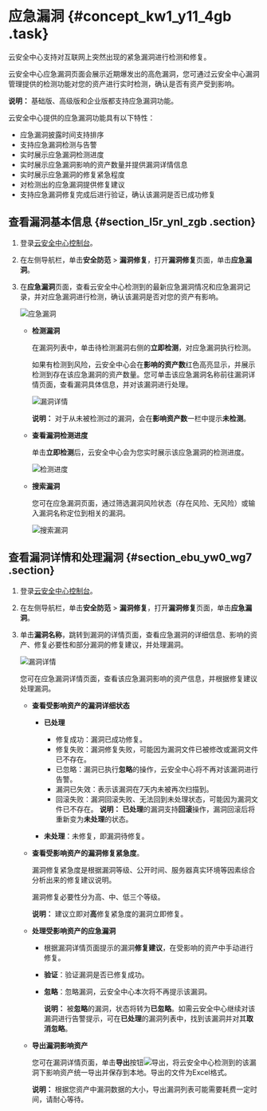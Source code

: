 # 应急漏洞 {#concept_kw1_y11_4gb .task}

云安全中心支持对互联网上突然出现的紧急漏洞进行检测和修复。

云安全中心应急漏洞页面会展示近期爆发出的高危漏洞，您可通过云安全中心漏洞管理提供的检测功能对您的资产进行实时检测，确认是否有资产受到影响。

**说明：** 基础版、高级版和企业版都支持应急漏洞功能。

云安全中心提供的应急漏洞功能具有以下特性：

-   应急漏洞披露时间支持排序
-   支持应急漏洞检测与告警
-   实时展示应急漏洞检测进度
-   实时展示应急漏洞影响的资产数量并提供漏洞详情信息
-   实时展示应急漏洞的修复紧急程度
-   对检测出的应急漏洞提供修复建议
-   支持应急漏洞修复完成后进行验证，确认该漏洞是否已成功修复

## 查看漏洞基本信息 {#section_l5r_ynl_zgb .section}

1.  登录[云安全中心控制台](https://yundun.console.aliyun.com/?p=sas)。
2.  在左侧导航栏，单击**安全防范** \> **漏洞修复**，打开**漏洞修复**页面，单击**应急漏洞**。
3.  在**应急漏洞**页面，查看云安全中心检测到的最新应急漏洞情况和应急漏洞记录，并对应急漏洞进行检测，确认该漏洞是否对您的资产有影响。 

    ![应急漏洞](http://static-aliyun-doc.oss-cn-hangzhou.aliyuncs.com/assets/img/118680/156887339858493_zh-CN.png)

    -   **检测漏洞** 

        在漏洞列表中，单击待检测漏洞右侧的**立即检测**，对应急漏洞执行检测。

        如果有检测到风险，云安全中心会在**影响的资产数**红色高亮显示，并展示检测到存在该应急漏洞的资产数量。您可单击该应急漏洞名称前往漏洞详情页面，查看漏洞具体信息，并对该漏洞进行处理。

        ![漏洞详情](http://static-aliyun-doc.oss-cn-hangzhou.aliyuncs.com/assets/img/118680/156887339849831_zh-CN.png)

        **说明：** 对于从未被检测过的漏洞，会在**影响资产数**一栏中提示**未检测**。

    -   **查看漏洞检测进度** 

        单击**立即检测**后，云安全中心会为您实时展示该应急漏洞的检测进度。

        ![检测进度](http://static-aliyun-doc.oss-cn-hangzhou.aliyuncs.com/assets/img/118680/156887339949829_zh-CN.png)

    -   **搜索漏洞** 

        您可在应急漏洞页面，通过筛选漏洞风险状态（存在风险、无风险）或输入漏洞名称定位到相关的漏洞。

        ![搜索漏洞](http://static-aliyun-doc.oss-cn-hangzhou.aliyuncs.com/assets/img/118680/156887339958496_zh-CN.png)


## 查看漏洞详情和处理漏洞 {#section_ebu_yw0_wg7 .section}

1.  登录[云安全中心控制台](https://yundun.console.aliyun.com/?p=sas)。
2.  在左侧导航栏，单击**安全防范** \> **漏洞修复**，打开**漏洞修复**页面，单击**应急漏洞**。
3.  单击**漏洞名称**，跳转到漏洞的详情页面，查看应急漏洞的详细信息、影响的资产、修复必要性和部分漏洞的修复建议，并处理漏洞。 

    ![漏洞详情](http://static-aliyun-doc.oss-cn-hangzhou.aliyuncs.com/assets/img/118680/156887339849831_zh-CN.png)

    您可在应急漏洞详情页面，查看该应急漏洞影响的资产信息，并根据修复建议处理漏洞。

    -   **查看受影响资产的漏洞详细状态** 
        -   **已处理** 

            -   修复成功：漏洞已成功修复。
            -   修复失败：漏洞修复失败，可能因为漏洞文件已被修改或漏洞文件已不存在。
            -   已忽略：漏洞已执行**忽略**的操作，云安全中心将不再对该漏洞进行告警。
            -   漏洞已失效：表示该漏洞在7天内未被再次扫描到。
            -   回滚失败：漏洞回滚失败、无法回到未处理状态，可能因为漏洞文件已不存在。
            **说明：** **已处理**的漏洞支持**回滚**操作，漏洞回滚后将重新变为**未处理**的状态。

        -   **未处理**：未修复，即漏洞待修复。
    -   **查看受影响资产的漏洞修复紧急度**。

        漏洞修复紧急度是根据漏洞等级、公开时间、服务器真实环境等因素综合分析出来的修复建议说明。

        漏洞修复必要性分为高、中、低三个等级。

        **说明：** 建议立即对**高**修复紧急度的漏洞立即修复。

    -   **处理受影响资产的应急漏洞** 
        -   根据漏洞详情页面提示的漏洞**修复建议**，在受影响的资产中手动进行修复。
        -   **验证**：验证漏洞是否已修复成功。
        -   **忽略**：忽略漏洞，云安全中心本次将不再提示该漏洞。

            **说明：** 被**忽略**的漏洞，状态将转为**已忽略**。如需云安全中心继续对该漏洞进行告警提示，可在**已处理**的漏洞列表中，找到该漏洞并对其**取消忽略**。

    -   **导出漏洞影响资产** 

        您可在漏洞详情页面，单击**导出**按钮![导出](http://static-aliyun-doc.oss-cn-hangzhou.aliyuncs.com/assets/img/118680/156887339958499_zh-CN.png)，将云安全中心检测到的该漏洞下影响资产统一导出并保存到本地。导出的文件为Excel格式。

        **说明：** 根据您资产中漏洞数据的大小，导出漏洞列表可能需要耗费一定时间，请耐心等待。


